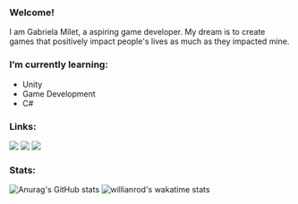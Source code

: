 ### Welcome!
I am Gabriela Milet, a aspiring game developer. My dream is to create games that positively impact people's lives as much as they impacted mine.

### I’m currently learning:
- Unity
- Game Development
- C#

### Links:
[<img src="https://img.shields.io/badge/linkedin-%23282a36.svg?&style=for-the-badge&logo=linkedin&logoColor=dd6387" />](https://www.linkedin.com/in/gabrielamilet/) <!-- [<img src="https://img.shields.io/badge/GitLab-282a36?style=for-the-badge&logo=gitlab&logoColor=dd6387" />](https://gitlab.com/jasbrela) --> [<img src="https://img.shields.io/badge/Itch.io-282a36?style=for-the-badge&logo=itch-dot-io&logoColor=dd6387" />](https://jasbrela.itch.io) [<img src="https://img.shields.io/badge/-Behance-282a36?style=for-the-badge&logo=behance&logoColor=dd6387" />](https://behance.net/gabrielamilet)
<!-- [<img src="" />]() -->

### Stats:
![Anurag's GitHub stats](https://github-readme-stats.vercel.app/api?username=jasbrela&count_private=true&show_icons=true&theme=dracula&hide_border=true)
![willianrod's wakatime stats](https://github-readme-stats.vercel.app/api/wakatime?username=jasbrela&hide_border=true&theme=dracula)

